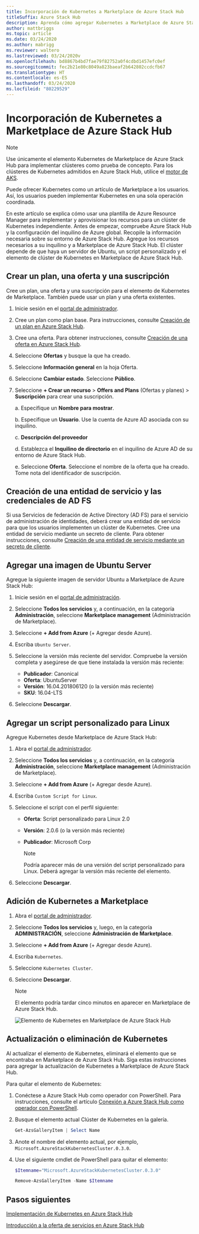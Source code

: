 ```yaml
---
title: Incorporación de Kubernetes a Marketplace de Azure Stack Hub
titleSuffix: Azure Stack Hub
description: Aprenda cómo agregar Kubernetes a Marketplace de Azure Stack Hub.
author: mattbriggs
ms.topic: article
ms.date: 03/24/2020
ms.author: mabrigg
ms.reviewer: waltero
ms.lastreviewed: 03/24/2020v
ms.openlocfilehash: bd8867b4bd7fae79f82752a0f4cdbd1457efc0ef
ms.sourcegitcommit: fec2b21e80c8049a823baeaf2b642802ccdcfb67
ms.translationtype: HT
ms.contentlocale: es-ES
ms.lasthandoff: 03/24/2020
ms.locfileid: "80229529"
---
```

# <a name="add-kubernetes-to-azure-stack-hub-marketplace"></a>Incorporación de Kubernetes a Marketplace de Azure Stack Hub

> [!note]  
> Use únicamente el elemento Kubernetes de Marketplace de Azure Stack Hub para implementar clústeres como prueba de concepto. Para los clústeres de Kubernetes admitidos en Azure Stack Hub, utilice el [motor de AKS](azure-stack-aks-engine.md).

Puede ofrecer Kubernetes como un artículo de Marketplace a los usuarios. Así, los usuarios pueden implementar Kubernetes en una sola operación coordinada.

En este artículo se explica cómo usar una plantilla de Azure Resource Manager para implementar y aprovisionar los recursos para un clúster de Kubernetes independiente. Antes de empezar, compruebe Azure Stack Hub y la configuración del inquilino de Azure global. Recopile la información necesaria sobre su entorno de Azure Stack Hub. Agregue los recursos necesarios a su inquilino y a Marketplace de Azure Stack Hub. El clúster depende de que haya un servidor de Ubuntu, un script personalizado y el elemento de clúster de Kubernetes en Marketplace de Azure Stack Hub.

## <a name="create-a-plan-an-offer-and-a-subscription"></a>Crear un plan, una oferta y una suscripción

Cree un plan, una oferta y una suscripción para el elemento de Kubernetes de Marketplace. También puede usar un plan y una oferta existentes.

1. Inicie sesión en el [portal de administrador](https://adminportal.local.azurestack.external).

1. Cree un plan como plan base. Para instrucciones, consulte [Creación de un plan en Azure Stack Hub](azure-stack-create-plan.md).

1. Cree una oferta. Para obtener instrucciones, consulte [Creación de una oferta en Azure Stack Hub](azure-stack-create-offer.md).

1. Seleccione **Ofertas** y busque la que ha creado.

1. Seleccione **Información general** en la hoja Oferta.

1. Seleccione **Cambiar estado**. Seleccione **Público**.

1. Seleccione **+ Crear un recurso** > **Offers and Plans** (Ofertas y planes)  > **Suscripción** para crear una suscripción.

    a. Especifique un **Nombre para mostrar**.

    b. Especifique un **Usuario**. Use la cuenta de Azure AD asociada con su inquilino.

    c. **Descripción del proveedor**

    d. Establezca el **Inquilino de directorio** en el inquilino de Azure AD de su entorno de Azure Stack Hub. 

    e. Seleccione **Oferta**. Seleccione el nombre de la oferta que ha creado. Tome nota del identificador de suscripción.

## <a name="create-a-service-principal-and-credentials-in-ad-fs"></a>Creación de una entidad de servicio y las credenciales de AD FS

Si usa Servicios de federación de Active Directory (AD FS) para el servicio de administración de identidades, deberá crear una entidad de servicio para que los usuarios implementen un clúster de Kubernetes. Cree una entidad de servicio mediante un secreto de cliente. Para obtener instrucciones, consulte [Creación de una entidad de servicio mediante un secreto de cliente](azure-stack-create-service-principals.md#create-a-service-principal-that-uses-client-secret-credentials).

## <a name="add-an-ubuntu-server-image"></a>Agregar una imagen de Ubuntu Server

Agregue la siguiente imagen de servidor Ubuntu a Marketplace de Azure Stack Hub:

1. Inicie sesión en el [portal de administración](https://adminportal.local.azurestack.external).

1. Seleccione **Todos los servicios** y, a continuación, en la categoría **Administración**, seleccione **Marketplace management** (Administración de Marketplace).

1. Seleccione **+ Add from Azure** (+ Agregar desde Azure).

1. Escriba `Ubuntu Server`.

1. Seleccione la versión más reciente del servidor. Compruebe la versión completa y asegúrese de que tiene instalada la versión más reciente:
    - **Publicador**: Canonical
    - **Oferta**: UbuntuServer
    - **Versión**: 16.04.201806120 (o la versión más reciente)
    - **SKU**: 16.04-LTS

1. Seleccione **Descargar**.

## <a name="add-a-custom-script-for-linux"></a>Agregar un script personalizado para Linux

Agregue Kubernetes desde Marketplace de Azure Stack Hub:

1. Abra el [portal de administrador](https://adminportal.local.azurestack.external).

1. Seleccione **Todos los servicios** y, a continuación, en la categoría **Administración**, seleccione **Marketplace management** (Administración de Marketplace).

1. Seleccione **+ Add from Azure** (+ Agregar desde Azure).

1. Escriba `Custom Script for Linux`.

1. Seleccione el script con el perfil siguiente:
   - **Oferta**: Script personalizado para Linux 2.0
   - **Versión**: 2.0.6 (o la versión más reciente)
   - **Publicador**: Microsoft Corp

     > [!Note]  
     > Podría aparecer más de una versión del script personalizado para Linux. Deberá agregar la versión más reciente del elemento.

1. Seleccione **Descargar**.

## <a name="add-kubernetes-to-the-marketplace"></a>Adición de Kubernetes a Marketplace

1. Abra el [portal de administrador](https://adminportal.local.azurestack.external).

1. Seleccione **Todos los servicios** y, luego, en la categoría **ADMINISTRACIÓN**, seleccione **Administración de Marketplace**.

1. Seleccione **+ Add from Azure** (+ Agregar desde Azure).

1. Escriba `Kubernetes`.

1. Seleccione `Kubernetes Cluster`.

1. Seleccione **Descargar**.

    > [!note]  
    > El elemento podría tardar cinco minutos en aparecer en Marketplace de Azure Stack Hub.

    ![Elemento de Kubernetes en Marketplace de Azure Stack Hub](../user/media/azure-stack-solution-template-kubernetes-deploy/marketplaceitem.png)

## <a name="update-or-remove-the-kubernetes"></a>Actualización o eliminación de Kubernetes

Al actualizar el elemento de Kubernetes, eliminará el elemento que se encontraba en Marketplace de Azure Stack Hub. Siga estas instrucciones para agregar la actualización de Kubernetes a Marketplace de Azure Stack Hub.

Para quitar el elemento de Kubernetes:

1. Conéctese a Azure Stack Hub como operador con PowerShell. Para instrucciones, consulte el artículo [Conexión a Azure Stack Hub como operador con PowerShell](azure-stack-powershell-configure-admin.md).

2. Busque el elemento actual Clúster de Kubernetes en la galería.

    ```powershell  
    Get-AzsGalleryItem | Select Name
    ```
    
3. Anote el nombre del elemento actual, por ejemplo, `Microsoft.AzureStackKubernetesCluster.0.3.0`.

4. Use el siguiente cmdlet de PowerShell para quitar el elemento:

    ```powershell  
    $Itemname="Microsoft.AzureStackKubernetesCluster.0.3.0"

    Remove-AzsGalleryItem -Name $Itemname
    ```

## <a name="next-steps"></a>Pasos siguientes

[Implementación de Kubernetes en Azure Stack Hub](../user/azure-stack-solution-template-kubernetes-deploy.md)

[Introducción a la oferta de servicios en Azure Stack Hub](service-plan-offer-subscription-overview.md)
